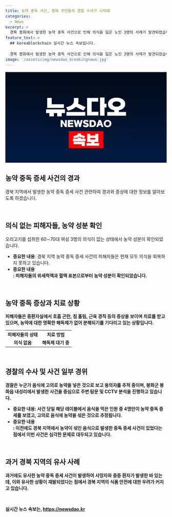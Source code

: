 ```yaml
---
title: 농약 중독 사건, 봉화 주민들의 경찰 수사가 시작돼
categories:
  - News
excerpt: >
  경북 봉화에서 발생한 농약 중독 사건으로 인해 의식을 잃은 노인 3명의 사례가 발견되었습니다. 경찰은 음식에 고의로 농약이 넣은 것으로 의심하고 범인을 추적 중입니다. 경북을 중심으로 발생한 과거 사례들과의 연관성도 조사 중에 있습니다. 해당 사건은 국민들의 이목을 끄는 중요한 사안으로 보여집니다.
feature_text: >
  ## koreablockchain 실시간 뉴스 속보입니다.

  경북 봉화에서 발생한 농약 중독 사건으로 인해 의식을 잃은 노인 3명의 사례가 발견되었습니다. 경찰은 음식에 고의로 농약이 넣은 것으로 의심하고 범인을 추적 중입니다. 경북을 중심으로 발생한 과거 사례들과의 연관성도 조사 중에 있습니다. 해당 사건은 국민들의 이목을 끄는 중요한 사안으로 보여집니다.
image: '/assets/img/newsdao_breakingnews.jpg'
---
```


<p><img src="/assets/img/newsdao_breakingnews.jpg" alt="koreablockchain 속보" /></p>

<h2 data-ke-size="size26">농약 중독 증세 사건의 경과</h2>

<p data-ke-size="size16">경북 지역에서 발생한 농약 중독 증세 사건 관련하여 경과와 증상에 대한 정보를 알아보도록 하겠습니다.</p>

<p><br></p>

<h2><b>의식 없는 피해자들, 농약 성분 확인</b></h2>

<p data-ke-size="size16">오리고기를 섭취한 60∼70대 여성 3명의 의식이 없는 상태에서 농약 성분이 확인되었습니다.</p>

<ul>
  <li><b>중요한 내용</b>: 경북 지역 농약 중독 증세 사건의 피해자들은 현재 모두 의식을 회복하지 못하고 있습니다.</li>
  <li><b>중요한 내용</li>: 피해자들의 위세척액과 혈액 표본으로부터 농약 성분이 확인되었습니다.</li>
</ul>

<p><br></p>

<h2><b>농약 중독 증상과 치료 상황</b></h2>

<p data-ke-size="size16">피해자들은 중환자실에서 호흡 곤란, 침 흘림, 근육 경직 등의 증상을 보이며 치료를 받고 있으며, 농약에 대한 명확한 해독제가 없어 분해되기를 기다리고 있는 상황입니다.</p>

<table>
  <tr>
    <td style="text-align: center; height: 17px;"><b>피해자들의 상태</b></td>
    <td style="text-align: center; height: 17px;"><b>치료 방법</b></td>
  </tr>
  <tr>
    <td style="text-align: center; height: 17px;">의식 없음</td>
    <td style="text-align: center; height: 17px;">해독제 대기 중</td>
  </tr>
</table>

<p><br></p>

<h2>경찰의 수사 및 사건 일부 경위</h2>

<p data-ke-size="size16">경찰은 누군가 음식에 고의로 농약을 넣은 것으로 보고 용의자를 추적 중이며, 봉화군 봉화읍 내성리에서 발생한 사건을 중심으로 주변 탐문 및 CCTV 분석을 진행하고 있습니다.</p>

<ul>
  <li><b>중요한 내용</b>: 사건 당일 해당 테이블에서 음식을 먹은 인원 중 4명만이 농약 중독 증세를 보였고, 고의로 음식에 농약을 섞은 것으로 추정됩니다.</li>
  <li><b>중요한 내용</li>: 이전에도 경북 지역에서 농약이 섞인 음식으로 발생한 중독 증세 사건이 있었다는 점에서 이번 사건은 심각한 문제로 대두되고 있습니다.</li>
</ul>

<p><br></p>

<h2>과거 경북 지역의 유사 사례</h2>

<p data-ke-size="size16">과거에도 유사한 농약 중독 증세 사건이 발생하여 사망자와 중증 환자가 발생한 바 있는데, 이와 유사한 상황이 재발되었다는 점에서 경북 지역의 식품 안전에 대한 우려가 커지고 있습니다.</p>

<p data-ke-size="size16">&nbsp;</p>
실시간 뉴스 속보는, <a href="https://newsdao.kr" rel="dofollow">https://newsdao.kr</a>


